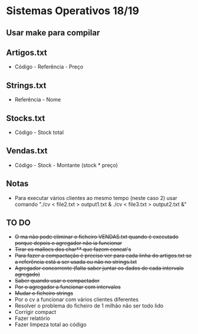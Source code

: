 # Sistemas Operativos 18/19

## Usar make para compilar

## Artigos.txt

* Código - Referência - Preço  

## Strings.txt

* Referência - Nome

## Stocks.txt

* Código - Stock total

## Vendas.txt

* Código - Stock - Montante (stock * preço)

## Notas

* Para executar vários clientes ao mesmo tempo (neste caso 2) usar comando "./cv < file2.txt > output1.txt & ./cv < file3.txt > output2.txt &"

## TO DO

* ~~O ma não pode eliminar o ficheiro VENDAS.txt quando é executado porque depois o agregador não ia funcionar~~
* ~~Tirar os mallocs dos char** que fazem concat's~~
* ~~Para fazer a compactação é preciso ver para cada linha do artigos.txt se a referência está a ser usada ou não no strings.txt~~
* ~~Agregador concorrente (falta saber juntar os dados de cada intervalo agregado)~~
* ~~Saber quando usar o compactador~~
* ~~Por o agregador a funcionar com intervalos~~
* ~~Mudar o ficheiro strings~~
* Por o cv a funcionar com vários clientes diferentes
* Resolver o problema do ficheiro de 1 milhão não ser todo lido
* Corrigir compact
* Fazer relatório
* Fazer limpeza total ao código
